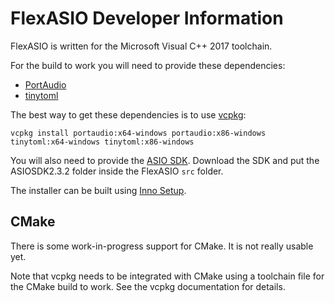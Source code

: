 # FlexASIO Developer Information

FlexASIO is written for the Microsoft Visual C++ 2017 toolchain.

For the build to work you will need to provide these dependencies:

 - [PortAudio][]
 - [tinytoml][]

The best way to get these dependencies is to use [vcpkg][]:

```
vcpkg install portaudio:x64-windows portaudio:x86-windows tinytoml:x64-windows tinytoml:x86-windows
```

You will also need to provide the [ASIO SDK][]. Download the SDK and put the
ASIOSDK2.3.2 folder inside the FlexASIO `src` folder.

The installer can be built using [Inno Setup][].

## CMake

There is some work-in-progress support for CMake. It is not really usable yet.

Note that vcpkg needs to be integrated with CMake using a toolchain file for the
CMake build to work. See the vcpkg documentation for details.

[ASIO SDK]: http://www.steinberg.net/en/company/developer.html
[Inno Setup]: http://www.jrsoftware.org/isdl.php
[PortAudio]: http://www.portaudio.com/
[tinytoml]: https://github.com/mayah/tinytoml
[vcpkg]: https://github.com/Microsoft/vcpkg
